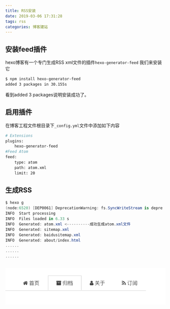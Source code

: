 ```yaml
---
title: RSS安装
date: 2019-03-06 17:31:28
tags: rss
categories: 博客建站
---
```



## 安装feed插件

hexo博客有一个专门生成RSS xml文件的插件`hexo-generator-feed`
我们来安装它



```bash
$ npm install hexo-generator-feed
added 3 packages in 30.155s
```

看到added 3 packages说明安装成功了。

## 启用插件

在博客工程文件根目录下`_config.yml`文件中添加如下内容



```bash
# Extensions
plugins:
    hexo-generator-feed
#Feed Atom
feed:
    type: atom
    path: atom.xml
    limit: 20
```

## 生成RSS

```csharp
$ hexo g
(node:6520) [DEP0061] DeprecationWarning: fs.SyncWriteStream is depre                                                                                                                           cated.
INFO  Start processing
INFO  Files loaded in 6.33 s
INFO  Generated: atom.xml <----------成功生成atom.xml文件
INFO  Generated: sitemap.xml
INFO  Generated: baidusitemap.xml
INFO  Generated: about/index.html
......
......
......
```

## ![image-20210109161634042](hexo博客配置/image-20210109161634042.png)
